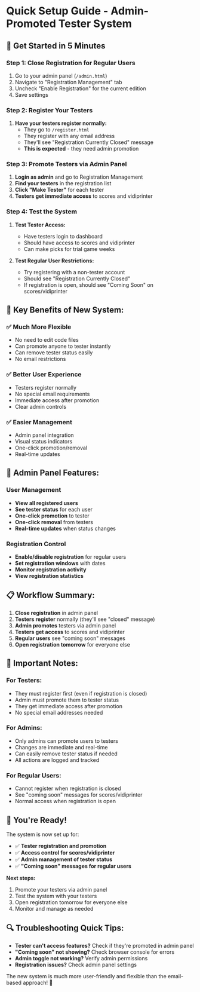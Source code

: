 # Quick Setup Guide - Admin-Promoted Tester System

## 🚀 Get Started in 5 Minutes

### Step 1: Close Registration for Regular Users
1. Go to your admin panel (`/admin.html`)
2. Navigate to "Registration Management" tab
3. Uncheck "Enable Registration" for the current edition
4. Save settings

### Step 2: Register Your Testers
1. **Have your testers register normally:**
   - They go to `/register.html`
   - They register with any email address
   - They'll see "Registration Currently Closed" message
   - **This is expected** - they need admin promotion

### Step 3: Promote Testers via Admin Panel
1. **Login as admin** and go to Registration Management
2. **Find your testers** in the registration list
3. **Click "Make Tester"** for each tester
4. **Testers get immediate access** to scores and vidiprinter

### Step 4: Test the System
1. **Test Tester Access:**
   - Have testers login to dashboard
   - Should have access to scores and vidiprinter
   - Can make picks for trial game weeks

2. **Test Regular User Restrictions:**
   - Try registering with a non-tester account
   - Should see "Registration Currently Closed"
   - If registration is open, should see "Coming Soon" on scores/vidiprinter

## 🎯 **Key Benefits of New System:**

### ✅ **Much More Flexible**
- No need to edit code files
- Can promote anyone to tester instantly
- Can remove tester status easily
- No email restrictions

### ✅ **Better User Experience**
- Testers register normally
- No special email requirements
- Immediate access after promotion
- Clear admin controls

### ✅ **Easier Management**
- Admin panel integration
- Visual status indicators
- One-click promotion/removal
- Real-time updates

## 🔧 **Admin Panel Features:**

### User Management
- **View all registered users**
- **See tester status** for each user
- **One-click promotion** to tester
- **One-click removal** from testers
- **Real-time updates** when status changes

### Registration Control
- **Enable/disable registration** for regular users
- **Set registration windows** with dates
- **Monitor registration activity**
- **View registration statistics**

## 📋 **Workflow Summary:**

1. **Close registration** in admin panel
2. **Testers register** normally (they'll see "closed" message)
3. **Admin promotes** testers via admin panel
4. **Testers get access** to scores and vidiprinter
5. **Regular users** see "coming soon" messages
6. **Open registration tomorrow** for everyone else

## 🚨 **Important Notes:**

### For Testers:
- They must register first (even if registration is closed)
- Admin must promote them to tester status
- They get immediate access after promotion
- No special email addresses needed

### For Admins:
- Only admins can promote users to testers
- Changes are immediate and real-time
- Can easily remove tester status if needed
- All actions are logged and tracked

### For Regular Users:
- Cannot register when registration is closed
- See "coming soon" messages for scores/vidiprinter
- Normal access when registration is open

## 🎉 **You're Ready!**

The system is now set up for:
- ✅ **Tester registration and promotion**
- ✅ **Access control for scores/vidiprinter**
- ✅ **Admin management of tester status**
- ✅ **"Coming soon" messages for regular users**

**Next steps:**
1. Promote your testers via admin panel
2. Test the system with your testers
3. Open registration tomorrow for everyone else
4. Monitor and manage as needed

## 🔍 **Troubleshooting Quick Tips:**

- **Tester can't access features?** Check if they're promoted in admin panel
- **"Coming soon" not showing?** Check browser console for errors
- **Admin toggle not working?** Verify admin permissions
- **Registration issues?** Check admin panel settings

The new system is much more user-friendly and flexible than the email-based approach! 🚀
